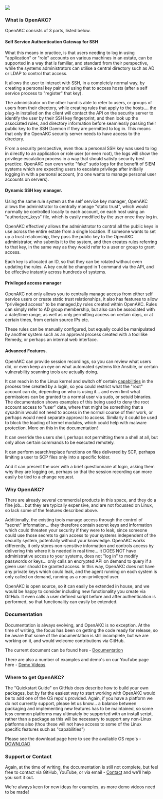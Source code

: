 
<img src="https://raw.githubusercontent.com/netlore/OpenAKC/master/docs/resources/AKCKeys-short.jpg">


### What is OpenAKC?

OpenAKC consists of 3 parts, listed below.

#### Self Service Authentication Gateway for SSH

What this means in practice, is that users needing to log in using "application" or "role" accounts on various machines in an estate, can be supported in a way that is familiar, and standard from their perspective, while the systems administrators can utilise a central directory such as AD or LDAP to control that access.

It allows the user to interact with SSH, in a completely normal way, by creating a personal key pair and using that to access hosts (after a self service process to "register" that key).

The administrator on the other hand is able to refer to users, or groups of users from their directory, while creating rules that apply to the hosts.... the plug-in installed on the client will contact the API on the security server to identify the user by their SSH key fingerprint, and then look up the associated rules, and directory information before seamlessly passing their public key to the SSH Daemon if they are permitted to log in.  This means that only the OpenAKC security server needs to have access to the directory.

From a security perspective, even thou a personal SSH key was used to log in directly to an application or role user (or even root), the logs will show the privilege escalation process in a way that should satisfy security best practice. OpenAKC can even write "fake" sudo logs for the benefit of SIEM systems which are expecting users to escalate privilege after initially logging in with a personal account, (no one wants to manage personal user accounts on servers).

#### Dynamic SSH key manager.

Using the same rule system as the self service key manager, OpenAKC allows the administrator to centrally manage "static trust", which would normally be controlled locally to each account, on each host using an "authorized_keys" file, which is easily modified by the user once they log in.

OpenAKC effectively allows the administrator to control all the public keys in use across the entire estate from a single location.  If someone wants to set up a trust relationship, they pass the public key to the OpenAKC administrator, who submits it to the system, and then creates rules referring to that key, in the same way as they would refer to a user or group to grant access.

Each key is allocated an ID, so that they can be rotated without even updating the rules.  A key could be changed in 1 command via the API, and be effective instantly across hundreds of systems.

#### Privileged access manager

OpenAKC not only allows you to centrally manage access from either self service users or create static trust relationships, it also has features to allow "privileged access" to be managed,by rules created within OpenAKC.  Rules can simply refer to AD group membership, but also can be associated with a date/time range, as well as only permitting access on certain days, or at certain times, from certain source IPs etc.

These rules can be manually configured, but equally could be manipulated by another system such as an approval process created with a tool like Remedy, or perhaps an internal web interface.

#### Advanced Features.

OpenAKC can provide session recordings, so you can review what users did, or even keep an eye on what automated systems like Ansible, or certain vulnerability scanning tools are actually doing.

It can reach in to the Linux kernel and switch off certain [capabilities](https://man7.org/linux/man-pages/man7/capabilities.7.html) in the process tree created by a login, so you could restrict what the "root" account can do, depending on who is using it... and even limit what permissions can be granted to a normal user via sudo, or setuid binaries.  The documentation shows examples of this being used to deny the root account access to "user" data, where that might be something that a sysadmin would not need to access in the normal course of their work, or perhaps would need separate approval to access.  Similarly it could be used to block the loading of kernel modules, which could help with malware protection. More on this in the documentation!

It can override the users shell, perhaps not permitting them a shell at all, but only allow certain commands to be executed remotely.

It can perform search/replace functions on files delivered by SCP, perhaps limiting a user to SCP files only into a specific folder.

And it can present the user with a brief questionnaire at login, asking them why they are logging on, perhaps so that the session recording can more easily be tied to a change request.

### Why OpenAKC?

There are already several commercial products in this space, and they do a fine job... but they are typically expensive, and are not focussed on Linux, so lack some of the features described above.

Additionally, the existing tools manage access through the control of "secret" information... they therefore contain secret keys and information which could threaten your security if they were to leak, since someone could use those secrets to gain access to your systems independent of the security system, potentially without your knowledge.  OpenAKC works differently, it only stores non-sensitive information and controls access by delivering this where it is needed in real time... it DOES NOT have administrative access to your systems, does not "log in" to modify passwords or keys... only calls an encrypted API on demand to query if a given user should be granted access.  In this way, OpenAKC does not have any private keys which could leak, and the agent running on each system is only called on demand, running as a non-privileged user.

OpenAKC is open source, so it can easily be extended in house, and we would be happy to consider including new functionality you create via GitHub.  It even calls a user defined script before and after authentication is performed, so that functionality can easily be extended.

### Documentation

Documentation is always evolving, and OpenAKC is no exception.  At the time of writing, the focus has been on getting the code ready for release, so be aware that some of the documentation is still incomplete, but we are working on it, and would welcome contributions via GitHub.

The current document can be found here - [Documentation](https://github.com/netlore/OpenAKC/raw/master/docs/OpenAKC_Admin_Guide.pdf)

There are also a number of examples and demo's on our YouTube page here - [Demo Videos](https://www.youtube.com/channel/UCI1hoep-rTNVggG25jHkbiA)

### Where to get OpenAKC?

The "Quickstart Guide" on GitHub does describe how to build your own packages, but by far the easiest way to start working with OpenAKC would be to add one of the OS repo's provided.  Again, if you have a platform we do not currently support, please let us know... a balance between packaging and implementing new features has to be maintained, so some less common platforms may ultimately be supported with an install script, rather than a package as this will be necessary to support any non-Linux platforms also (thou these will not have access to some of the Linux specific features such as "capabilities")

Please see the download page here to see the available OS repo's - [DOWNLOAD](https://netlore.github.io/OpenAKC/download/)

### Support or Contact

Again, at the time of writing, the documentation is still not complete, but feel free to contact via GitHub, YouTube, or via email - [Contact](mailto:james@fsck.co.uk?subject=[OpenAKC]%20Contact%20Form%20Query) and we’ll help you sort it out.

We're always keen for new ideas for examples, as more demo videos need to be made!
